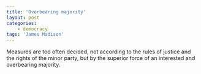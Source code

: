 ```yaml
---
title: 'Overbearing majority'
layout: post
categories:
    - democracy
tags: 'James Madison'
---
```


Measures are too often decided, not according to the rules of justice and the rights of the minor party, but by the superior force of an interested and overbearing majority.
